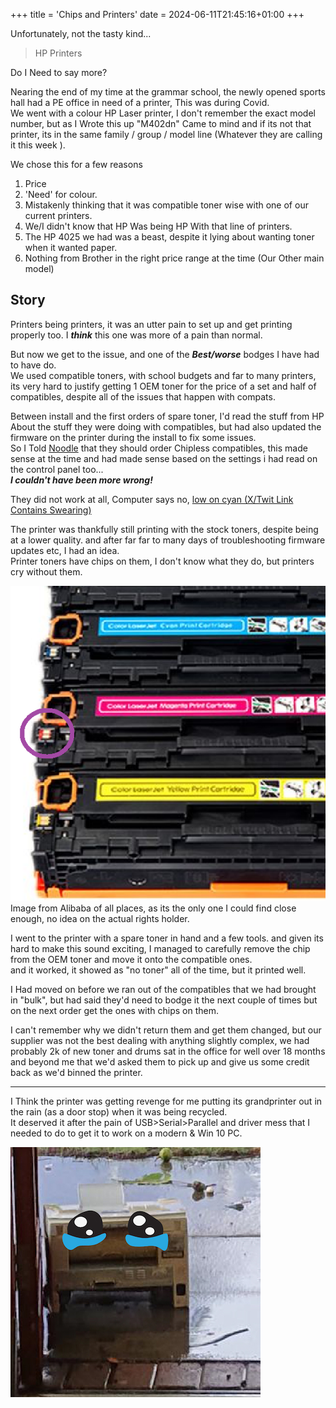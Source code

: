 +++
title = 'Chips and Printers'
date = 2024-06-11T21:45:16+01:00
+++

Unfortunately, not the tasty kind...  

> HP Printers  

Do I Need to say more?  

Nearing the end of my time at the grammar school, the newly opened sports hall had a PE office in need of a printer, This was during Covid.  
We went with a colour HP Laser printer, I don't remember the exact model number, but as I Wrote this up "M402dn" Came to mind and if its not that printer, its in the same family / group / model line (Whatever they are calling it this week ).  

We chose this for a few reasons  

1) Price  
2) 'Need' for colour.  
3) Mistakenly thinking that it was compatible toner wise with one of our current printers.  
4) We/I didn't know that HP Was being HP With that line of printers.  
5) The HP 4025 we had was a beast, despite it lying about wanting toner when it wanted paper.  
6) Nothing from Brother in the right price range at the time (Our Other main model)

## Story

Printers being printers, it was an utter pain to set up and get printing properly too. I ***think*** this one was more of a pain than normal.  

But now we get to the issue, and one of the ***Best/worse*** bodges I have had to have do.  
We used compatible toners, with school budgets and far to many printers, its very hard to justify getting 1 OEM toner for the price of a set and half of compatibles, despite all of the issues that happen with compats.  

Between install and the first orders of spare toner, I'd read the stuff from HP About the stuff they were doing with compatibles, but had also updated the firmware on the printer during the install to fix some issues.  
So I Told [Noodle](../../whoops/#Noodle) that they should order Chipless compatibles, this made sense at the time and had made sense based on the settings i had read on the control panel too...  
***I couldn't have been more wrong!***  

They did not work at all, Computer says no, [low on cyan (X/Twit Link Contains Swearing)](https://x.com/System32Comics/status/1357378757972004865)  

The printer was thankfully still printing with the stock toners, despite being at a lower quality. and after far far to many days of troubleshooting firmware updates etc, I had an idea.  
Printer toners have chips on them, I don't know what they do, but printers cry without them.  

![Image Of Toner](../../Whoops/Content/toner.png)  
Image from Alibaba of all places, as its the only one I could find close enough, no idea on the actual rights holder.  

I went to the printer with a spare toner in hand and a few tools. and given its hard to make this sound exciting, I managed to carefully remove the  chip from the OEM toner and move it onto the compatible ones.  
and it worked, it showed as "no toner" all of the time, but it printed well.  

I Had moved on before we ran out of the compatibles that we had brought in "bulk", but had said they'd need to bodge it the next couple of times but on the next order get the ones with chips on them.  
  
I can't remember why we didn't return them and get them changed, but our supplier was not the best dealing with anything slightly complex, we had probably 2k of new toner and drums sat in the office for well over 18 months and beyond me that we'd asked them to pick up and give us some credit back as we'd binned the printer.  

---

I Think the printer was getting revenge for me putting its grandprinter out in the rain (as a door stop) when it was being recycled.  
It deserved it after the pain of USB>Serial>Parallel and driver mess that I needed to do to get it to work on a modern & Win 10 PC.  

![Picture of an evil, but sad printer in the rain](../../Whoops/Content/sadprinter.png)  

